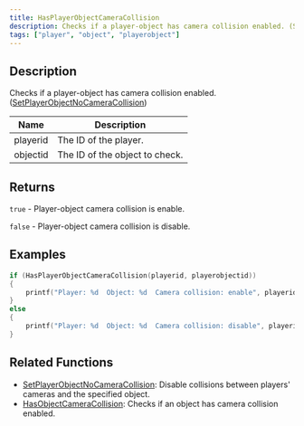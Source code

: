 ```yaml
---
title: HasPlayerObjectCameraCollision
description: Checks if a player-object has camera collision enabled. (SetPlayerObjectNoCameraCollision)
tags: ["player", "object", "playerobject"]
---
```


<VersionWarn version='omp v1.1.0.2612' />

## Description

Checks if a player-object has camera collision enabled. ([SetPlayerObjectNoCameraCollision](SetPlayerObjectNoCameraCollision))

| Name     | Description                    |
|----------|--------------------------------|
| playerid | The ID of the player.          |
| objectid | The ID of the object to check. |

## Returns

`true` - Player-object camera collision is enable.

`false` - Player-object camera collision is disable.

## Examples

```c
if (HasPlayerObjectCameraCollision(playerid, playerobjectid))
{
    printf("Player: %d  Object: %d  Camera collision: enable", playerid, playerobjectid);
}
else
{
    printf("Player: %d  Object: %d  Camera collision: disable", playerid, playerobjectid);
}
```

## Related Functions

- [SetPlayerObjectNoCameraCollision](SetPlayerObjectNoCameraCollision): Disable collisions between players' cameras and the specified object.
- [HasObjectCameraCollision](HasObjectCameraCollision): Checks if an object has camera collision enabled.
